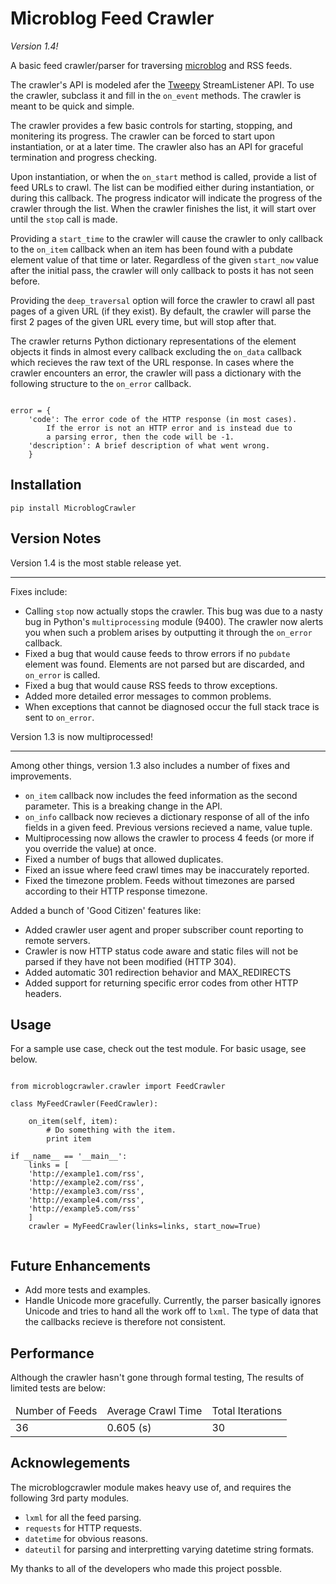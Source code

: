 # Microblog Feed Crawler

*Version 1.4!*

A basic feed crawler/parser for traversing [microblog][1] and RSS feeds.  

[1]: http://openmicroblog.com

The crawler's API is modeled afer the [Tweepy][2] StreamListener API. To use the crawler, subclass it and fill in the `on_event` methods. The crawler is meant to be quick and simple. 

[2]: https://github.com/tweepy/tweepy

The crawler provides a few basic controls for starting, stopping, and monitering its progress. The crawler can be forced to start upon instantiation, or at a later time. The crawler also has an API for graceful termination and progress checking.

Upon instantiation, or when the `on_start` method is called, provide a list of feed URLs to crawl. The list can be modified either during instantiation, or during this callback.  The progress indicator will indicate the progress of the crawler through the list. When the crawler finishes the list, it will start over until the `stop` call is made. 

Providing a `start_time` to the crawler will cause the crawler to only callback to the `on_item` callback when an item has been found with a pubdate element value of that time or later. Regardless of the given `start_now` value after the initial pass, the crawler will only callback to posts it has not seen before.

Providing the `deep_traversal` option will force the crawler to crawl all past pages of a given URL (if they exist). By default, the crawler will parse the first 2 pages of the given URL every time, but will stop after that.

The crawler returns Python dictionary representations of the element objects it finds in almost every callback excluding the `on_data` callback which recieves the raw text of the URL response. In cases where the crawler encounters an error, the crawler will pass a dictionary with the following structure to the `on_error` callback.

<pre><code>
error = {
    'code': The error code of the HTTP response (in most cases). 
        If the error is not an HTTP error and is instead due to 
        a parsing error, then the code will be -1.
    'description': A brief description of what went wrong.
    }
</code></pre>

## Installation

`pip install MicroblogCrawler`

## Version Notes

Version 1.4 is the most stable release yet.

----

Fixes include:

- Calling `stop` now actually stops the crawler. This bug was due to a nasty bug in Python's `multiprocessing` module (9400). The crawler now alerts you when such a problem arises by outputting it through the `on_error` callback.
- Fixed a bug that would cause feeds to throw errors if no `pubdate` element was found. Elements are not parsed but are discarded, and `on_error` is called.
- Fixed a bug that would cause RSS feeds to throw exceptions.
- Added more detailed error messages to common problems.
- When exceptions that cannot be diagnosed occur the full stack trace is sent to `on_error`.


Version 1.3 is now multiprocessed! 

----

Among other things, version 1.3 also includes a number of fixes and improvements.

- `on_item` callback now includes the feed information as the second parameter. This is a breaking change in the API.
- `on_info` callback now recieves a dictionary response of all of the info fields in a given feed. Previous versions recieved a name, value tuple.
- Multiprocessing now allows the crawler to process 4 feeds (or more if you override the value) at once. 
- Fixed a number of bugs that allowed duplicates. 
- Fixed an issue where feed crawl times may be inaccurately reported.
- Fixed the timezone problem. Feeds without timezones are parsed according to their HTTP response timezone.

Added a bunch of 'Good Citizen' features like:
- Added crawler user agent and proper subscriber count reporting to remote servers.
- Crawler is now HTTP status code aware and static files will not be parsed if they have not been modified (HTTP 304).
- Added automatic 301 redirection behavior and MAX\_REDIRECTS
- Added support for returning specific error codes from other HTTP headers.

## Usage

For a sample use case, check out the test module. For basic usage, see below.

<pre><code>
from microblogcrawler.crawler import FeedCrawler

class MyFeedCrawler(FeedCrawler):
    
    on_item(self, item):
        # Do something with the item.
        print item

if __name__ == '__main__':
    links = [
    'http://example1.com/rss',
    'http://example2.com/rss',
    'http://example3.com/rss',
    'http://example4.com/rss',
    'http://example5.com/rss'
    ]
    crawler = MyFeedCrawler(links=links, start_now=True)

</code></pre>

## Future Enhancements

- Add more tests and examples.
- Handle Unicode more gracefully. Currently, the parser basically ignores Unicode and tries to hand all the work off to `lxml`. The type of data that the callbacks recieve is therefore not consistent.

## Performance

Although the crawler hasn't gone through formal testing, The results of limited tests are below:

<table>
    <thead>
        <tr>
            <td>Number of Feeds</td>
            <td>Average Crawl Time</td>
            <td>Total Iterations</td>
        </tr>
    </thead>
    <tbody>
        <tr>
            <td>36</td>
            <td>0.605 (s)</td>
            <td>30</td>
        </tr>
    </tbody>
</table>

## Acknowlegements

The microblogcrawler module makes heavy use of, and requires the following 3rd party modules.

- `lxml` for all the feed parsing.
- `requests` for HTTP requests.
- `datetime` for obvious reasons.
- `dateutil` for parsing and interpretting varying datetime string formats.

My thanks to all of the developers who made this project possble.
